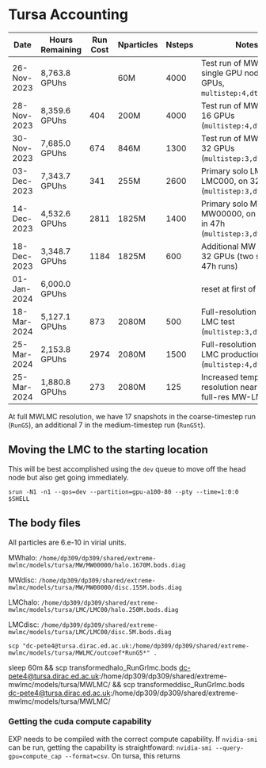 # Tursa Accounting

| Date | Hours Remaining | Run Cost |  Nparticles | Nsteps | Notes |
|------------------|---------------|-------------|--------------|----------------|---------------|
| 26-Nov-2023 | 8,763.8 GPUhs | |  60M | 4000 | Test run of MW0 on single GPU node (4 GPUs, `multistep:4,dt:0.002`)|
| 28-Nov-2023 | 8,359.6 GPUhs | 404 | 200M | 4000 | Test run of MW000 on 16 GPUs (`multistep:4,dt:0.002`)|
| 30-Nov-2023 | 7,685.0 GPUhs | 674 | 846M | 1300 | Test run of MW0000 on 32 GPUs (`multistep:3,dt:0.0016`)|
| 03-Dec-2023 | 7,343.7 GPUhs | 341 | 255M | 2600 | Primary solo LMC run, LMC000, on 32 GPUs (`multistep:3,dt:0.0016`) |
| 14-Dec-2023 | 4,532.6 GPUhs | 2811 | 1825M | 1400 | Primary solo MW run, MW00000, on 64 GPUs in 47h (`multistep:3,dt:0.0016`)| 
| 18-Dec-2023 | 3,348.7 GPUhs | 1184 | 1825M | 600 | Additional MW steps, on 32 GPUs (two separate 47h runs) |
| 01-Jan-2024 | 6,000.0 GPUhs |      |       |     | reset at first of the year |
| 18-Mar-2024 | 5,127.1 GPUhs | 873  | 2080M | 500 | Full-resolution MW-LMC test (`multistep:3,dt:0.0016`) |  
| 25-Mar-2024 | 2,153.8 GPUhs | 2974 | 2080M | 1500 | Full-resolution MW-LMC production run (`multistep:4,dt:0.0016`)|
| 25-Mar-2024 | 1,880.8 GPUhs | 273  | 2080M | 125 | Increased temporal resolution near peri for full-res MW-LMC |

At full MWLMC resolution, we have 17 snapshots in the coarse-timestep run (`RunG5`), an additional 7 in the medium-timestep run (`RunG5t`).

## Moving the LMC to the starting location

This will be best accomplished using the `dev` queue to move off the head node but also get going immediately.

`srun -N1 -n1 --qos=dev --partition=gpu-a100-80 --pty --time=1:0:0 $SHELL`

## The body files

All particles are 6.e-10 in virial units.

MWhalo: `/home/dp309/dp309/shared/extreme-mwlmc/models/tursa/MW/MW00000/halo.1670M.bods.diag`

MWdisc: `/home/dp309/dp309/shared/extreme-mwlmc/models/tursa/MW/MW00000/disc.155M.bods.diag`

LMChalo: `/home/dp309/dp309/shared/extreme-mwlmc/models/tursa/LMC/LMC00/halo.250M.bods.diag`

LMCdisc: `/home/dp309/dp309/shared/extreme-mwlmc/models/tursa/LMC/LMC00/disc.5M.bods.diag`

`scp "dc-pete4@tursa.dirac.ed.ac.uk:/home/dp309/dp309/shared/extreme-mwlmc/models/tursa/MWLMC/outcoef*RunG5*" .`


sleep 60m && scp transformedhalo_RunGrlmc.bods dc-pete4@tursa.dirac.ed.ac.uk:/home/dp309/dp309/shared/extreme-mwlmc/models/tursa/MWLMC/ && scp transformeddisc_RunGrlmc.bods dc-pete4@tursa.dirac.ed.ac.uk:/home/dp309/dp309/shared/extreme-mwlmc/models/tursa/MWLMC/

### Getting the cuda compute capability

EXP needs to be compiled with the correct compute capability. If `nvidia-smi` can be run, getting the capability is straightfoward: `nvidia-smi --query-gpu=compute_cap --format=csv`. On tursa, this returns